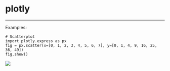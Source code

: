 
# plotly

<hr>

Examples:

```python3
# Scatterplot
import plotly.express as px
fig = px.scatter(x=[0, 1, 2, 3, 4, 5, 6, 7], y=[0, 1, 4, 9, 16, 25, 36, 49])
fig.show()
```

<img src="./images/plotly_scatterplot.png">
